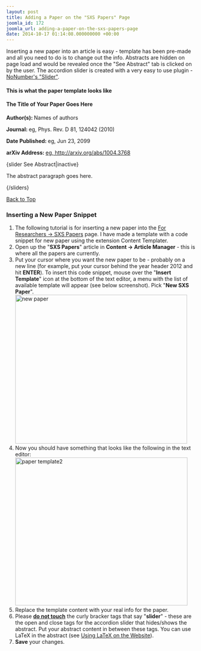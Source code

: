 ```yaml
---
layout: post
title: Adding a Paper on the "SXS Papers" Page
joomla_id: 172
joomla_url: adding-a-paper-on-the-sxs-papers-page
date: 2014-10-17 01:14:08.000000000 +00:00
---
```

<p>Inserting a new paper into an article is easy - template has been pre-made and all you need to do is to change out the info. Abstracts are hidden on page load and would be revealed once the "See Abstract" tab is clicked on by the user. The accordion slider is created with a very easy to use plugin - <a href="http://www.nonumber.nl/extensions/sliders/userguide" target="_blank" title="NoNumber's &quot;Slider&quot;">NoNumber's "Slider"</a>.</p>
<h4>This is what the paper template looks like</h4>
<!-- Start of Paper -->
<div class="paper">
<h4>The Title of Your Paper Goes Here</h4>
<p><strong>Author(s):&nbsp;</strong>Names of authors</p>
<p><strong>Journal:&nbsp;</strong>eg, Phys. Rev. D 81, 124042 (2010)</p>
<p><strong>Date Published:&nbsp;</strong>eg, Jun 23, 2099</p>
<p><strong>arXiv Address:&nbsp;</strong><a href="http://arxiv.org/abs/1004.3768" target="_blank">eg, http://arxiv.org/abs/1004.3768</a></p>
<p>{slider <span class="icon-hand-up"> See Abstract</span>|inactive}</p>
<p>The abstract paragraph goes here.</p>
<p>{/sliders}</p>
</div>
<p><a href="#rt-mainbody" class="to-top">Back to Top</a></p>
<!-- End of Paper -->
<h3>Inserting a New Paper Snippet</h3>
<ol>
<li>The following tutorial is for inserting a new paper into the <a href="index.php?Itemid=233">For Researchers -&gt; SXS Papers</a> page. I have made a template with a code snippet for new paper using the extension Content Templater.</li>
<li>Open up the "<strong>SXS Papers</strong>" article in <strong>Content -&gt; Article Manager</strong> - this is where all the papers are currently.</li>
<li>Put your cursor where you want the new paper to be - probably on a new line (for example, put your cursor behind the year header 2012 and hit <strong>ENTER</strong>). To insert this code snippet, mouse over the "<strong>Insert Template</strong>" icon at the bottom of the text editor, a menu with the list of available template will appear (see below screenshot). Pick "<strong>New SXS Paper</strong>".<br /><img class="tnm" alt="new paper" src="images/tutorials/new_paper.jpg" height="396" width="458" /></li>
<li>Now you should have something that looks like the following in the text editor:<br /><img class="tnm" alt="paper template2" src="images/tutorials/paper_template2.jpg" height="394" width="459" /></li>
<li>Replace the template content with your real info for the paper.</li>
<li>Please <span style="text-decoration: underline;"><strong>do not touch</strong></span> the curly bracker tags that say "<strong>slider</strong>" - these are the open and close tags for the accordion slider that hides/shows the abstract. Put your abstract content in between these tags. You can use LaTeX in the abstract (see <a href="website-update-table-of-contents/using-latex-on-the-website" title="Using LaTeX on the Website">Using LaTeX on the Website</a>).</li>
<li><strong>Save</strong> your changes.</li>
</ol>
